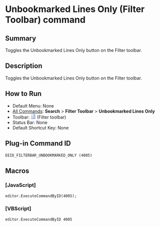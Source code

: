 # Unbookmarked Lines Only (Filter Toolbar) command

## Summary

Toggles the Unbookmarked Lines Only button on the Filter toolbar.

## Description

Toggles the Unbookmarked Lines Only button on the Filter toolbar.

## How to Run

- Default Menu: None
- [All Commands](../tools/all_commands): **Search**
\> **Filter Toolbar** \> **Unbookmarked Lines Only**
- Toolbar: ![](../../images/unbookmarked_lines_only.png) (Filter toolbar)
- Status Bar: None
- Default Shortcut Key: None

## Plug-in Command ID

```
EEID_FILTERBAR_UNBOOKMARKED_ONLY (4005)
```

## Macros

### \[JavaScript\]

```
editor.ExecuteCommandByID(4005);
```

### \[VBScript\]

```
editor.ExecuteCommandByID 4005
```
